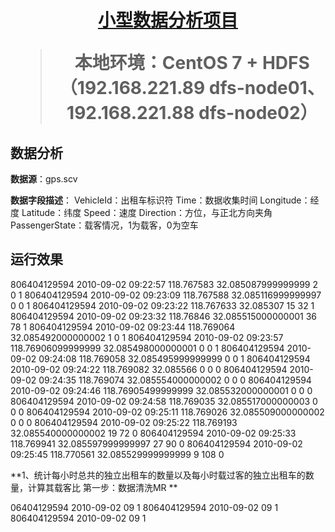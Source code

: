 <h1 align="center"><a href="https://github.com/2020chen/JAVA-dataAnalysis" target="_blank">小型数据分析项目</a></h>

> 本地环境：CentOS 7 + HDFS（192.168.221.89 dfs-node01、192.168.221.88 dfs-node02）
  
## 数据分析
**数据源**：gps.scv

**数据字段描述**：
    VehicleId：出租车标识符
    Time：数据收集时间
    Longitude：经度
    Latitude：纬度
    Speed：速度
    Direction：方位，与正北方向夹角
    PassengerState：载客情况，1为载客，0为空车
    
## 运行效果

<tb>806404129594	2010-09-02 09:22:57	118.767583	32.085087999999999	2	0	1
806404129594	2010-09-02 09:23:09	118.767588	32.085116999999997	0	0	1
806404129594	2010-09-02 09:23:22	118.767633	32.085307	15	32	1
806404129594	2010-09-02 09:23:32	118.76846	32.085515000000001	36	78	1
806404129594	2010-09-02 09:23:44	118.769064	32.085492000000002	1	0	1
806404129594	2010-09-02 09:23:57	118.76906099999999	32.085498000000001	0	0	1
806404129594	2010-09-02 09:24:08	118.769058	32.085495999999999	0	0	1
806404129594	2010-09-02 09:24:22	118.769082	32.085566	0	0	0
806404129594	2010-09-02 09:24:35	118.769074	32.085554000000002	0	0	0
806404129594	2010-09-02 09:24:46	118.76905499999999	32.085532000000001	0	0	0
806404129594	2010-09-02 09:24:58	118.769035	32.085517000000003	0	0	0
806404129594	2010-09-02 09:25:11	118.769026	32.085509000000002	0	0	0
806404129594	2010-09-02 09:25:22	118.769193	32.085540000000002	19	72	0
806404129594	2010-09-02 09:25:33	118.769941	32.085597999999997	27	90	0
806404129594	2010-09-02 09:25:45	118.770561	32.085529999999999	9	108	0</tb>

**1、统计每小时总共的独立出租车的数量以及每小时载过客的独立出租车的数量，计算其载客比
第一步：数据清洗MR **

<tb>06404129594  	2010-09-02 09	1
806404129594	2010-09-02 09	1
806404129594	2010-09-02 09	1
</tb>

